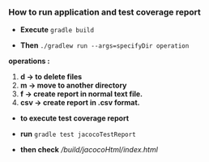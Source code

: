 ### How to run application and test coverage report

- **Execute**   `gradle build` 

- **Then**  `./gradlew run --args=specifyDir operation`

 **operations :**
 1) **d  -> to delete files**
 2) **m  -> move to another directory**
 3) **f  -> create report in normal text file.**
 4) **csv  -> create report in .csv format.**

- **to execute test coverage report**

- **run**  `gradle test jacocoTestReport`

- **then check**   */build/jacocoHtml/index.html*	

